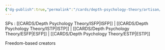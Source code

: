 ```yaml
---
{"dg-publish":true,"permalink":"/cards/depth-psychology-theory/artisan/","noteIcon":"","created":"2023-01-12T14:31:57.865+01:00","updated":"2023-02-24T19:03:35.500+01:00"}
---
```



SPs : [[CARDS/Depth Psychology Theory/ISFP\|ISFP]] | [[CARDS/Depth Psychology Theory/ISTP\|ISTP]] | [[CARDS/Depth Psychology Theory/ESFP\|ESFP]] | [[CARDS/Depth Psychology Theory/ESTP\|ESTP]] 

Freedom-based creators